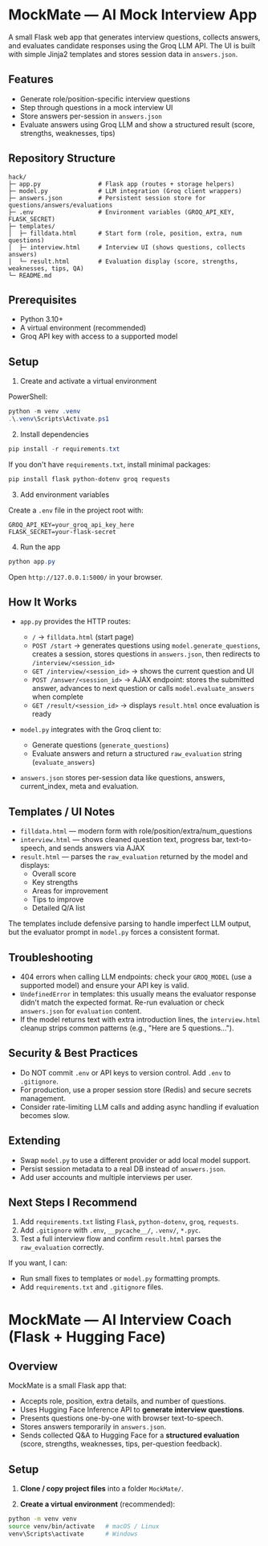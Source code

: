 # MockMate — AI Mock Interview App

A small Flask web app that generates interview questions, collects answers, and evaluates candidate responses using the Groq LLM API. The UI is built with simple Jinja2 templates and stores session data in `answers.json`.

## Features
- Generate role/position-specific interview questions
- Step through questions in a mock interview UI
- Store answers per-session in `answers.json`
- Evaluate answers using Groq LLM and show a structured result (score, strengths, weaknesses, tips)

## Repository Structure

```
hack/
├─ app.py                # Flask app (routes + storage helpers)
├─ model.py              # LLM integration (Groq client wrappers)
├─ answers.json          # Persistent session store for questions/answers/evaluations
├─ .env                  # Environment variables (GROQ_API_KEY, FLASK_SECRET)
├─ templates/
│  ├─ filldata.html      # Start form (role, position, extra, num questions)
│  ├─ interview.html     # Interview UI (shows questions, collects answers)
│  └─ result.html        # Evaluation display (score, strengths, weaknesses, tips, QA)
└─ README.md
```

## Prerequisites
- Python 3.10+
- A virtual environment (recommended)
- Groq API key with access to a supported model

## Setup

1. Create and activate a virtual environment

PowerShell:
```powershell
python -m venv .venv
.\.venv\Scripts\Activate.ps1
```

2. Install dependencies

```powershell
pip install -r requirements.txt
```

If you don't have `requirements.txt`, install minimal packages:

```powershell
pip install flask python-dotenv groq requests
```

3. Add environment variables

Create a `.env` file in the project root with:

```
GROQ_API_KEY=your_groq_api_key_here
FLASK_SECRET=your-flask-secret
```

4. Run the app

```powershell
python app.py
```

Open `http://127.0.0.1:5000/` in your browser.

## How It Works

- `app.py` provides the HTTP routes:
  - `/` → `filldata.html` (start page)
  - `POST /start` → generates questions using `model.generate_questions`, creates a session, stores questions in `answers.json`, then redirects to `/interview/<session_id>`
  - `GET /interview/<session_id>` → shows the current question and UI
  - `POST /answer/<session_id>` → AJAX endpoint: stores the submitted answer, advances to next question or calls `model.evaluate_answers` when complete
  - `GET /result/<session_id>` → displays `result.html` once evaluation is ready

- `model.py` integrates with the Groq client to:
  - Generate questions (`generate_questions`)
  - Evaluate answers and return a structured `raw_evaluation` string (`evaluate_answers`)

- `answers.json` stores per-session data like questions, answers, current_index, meta and evaluation.

## Templates / UI Notes

- `filldata.html` — modern form with role/position/extra/num_questions
- `interview.html` — shows cleaned question text, progress bar, text-to-speech, and sends answers via AJAX
- `result.html` — parses the `raw_evaluation` returned by the model and displays:
  - Overall score
  - Key strengths
  - Areas for improvement
  - Tips to improve
  - Detailed Q/A list

The templates include defensive parsing to handle imperfect LLM output, but the evaluator prompt in `model.py` forces a consistent format.

## Troubleshooting

- 404 errors when calling LLM endpoints: check your `GROQ_MODEL` (use a supported model) and ensure your API key is valid.
- `UndefinedError` in templates: this usually means the evaluator response didn't match the expected format. Re-run evaluation or check `answers.json` for `evaluation` content.
- If the model returns text with extra introduction lines, the `interview.html` cleanup strips common patterns (e.g., "Here are 5 questions...").

## Security & Best Practices

- Do NOT commit `.env` or API keys to version control. Add `.env` to `.gitignore`.
- For production, use a proper session store (Redis) and secure secrets management.
- Consider rate-limiting LLM calls and adding async handling if evaluation becomes slow.

## Extending

- Swap `model.py` to use a different provider or add local model support.
- Persist session metadata to a real DB instead of `answers.json`.
- Add user accounts and multiple interviews per user.

## Next Steps I Recommend

1. Add `requirements.txt` listing `Flask`, `python-dotenv`, `groq`, `requests`.
2. Add `.gitignore` with `.env`, `__pycache__/`, `.venv/`, `*.pyc`.
3. Test a full interview flow and confirm `result.html` parses the `raw_evaluation` correctly.

If you want, I can:
- Run small fixes to templates or `model.py` formatting prompts.
- Add `requirements.txt` and `.gitignore` files.
# MockMate — AI Interview Coach (Flask + Hugging Face)

## Overview
MockMate is a small Flask app that:
- Accepts role, position, extra details, and number of questions.
- Uses Hugging Face Inference API to **generate interview questions**.
- Presents questions one-by-one with browser text-to-speech.
- Stores answers temporarily in `answers.json`.
- Sends collected Q&A to Hugging Face for a **structured evaluation** (score, strengths, weaknesses, tips, per-question feedback).

## Setup

1. **Clone / copy project files** into a folder `MockMate/`.

2. **Create a virtual environment** (recommended):
```bash
python -m venv venv
source venv/bin/activate   # macOS / Linux
venv\Scripts\activate      # Windows
